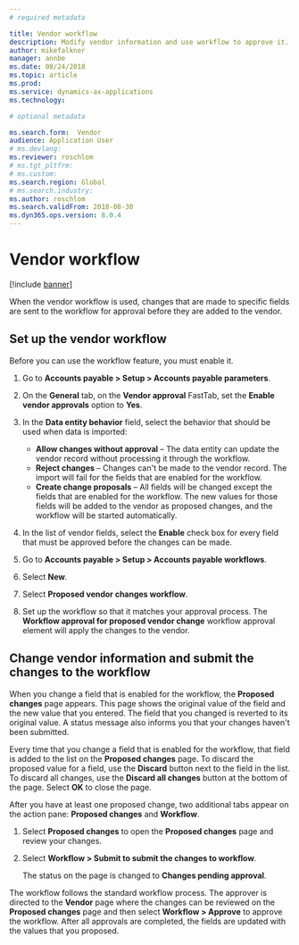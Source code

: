 ```yaml
---
# required metadata

title: Vendor workflow
description: Modify vendor information and use workflow to approve it.
author: mikefalkner
manager: annbe
ms.date: 08/24/2018
ms.topic: article
ms.prod: 
ms.service: dynamics-ax-applications
ms.technology: 

# optional metadata

ms.search.form:  Vendor
audience: Application User
# ms.devlang: 
ms.reviewer: roschlom
# ms.tgt_pltfrm: 
# ms.custom: 
ms.search.region: Global 
# ms.search.industry: 
ms.author: roschlom
ms.search.validFrom: 2018-08-30
ms.dyn365.ops.version: 8.0.4
---
```


# Vendor workflow

[!include [banner](../includes/banner.md)]

When the vendor workflow is used, changes that are made to specific fields are sent to the workflow for approval before they are added to the vendor.

## Set up the vendor workflow

Before you can use the workflow feature, you must enable it.

1. Go to **Accounts payable \> Setup \> Accounts payable parameters**.
2. On the **General** tab, on the **Vendor approval** FastTab, set the **Enable vendor approvals** option to **Yes**.
3. In the **Data entity behavior** field, select the behavior that should be used when data is imported:

    - **Allow changes without approval** – The data entity can update the vendor record without processing it through the workflow.
    - **Reject changes** – Changes can't be made to the vendor record. The import will fail for the fields that are enabled for the workflow.
    - **Create change proposals** – All fields will be changed except the fields that are enabled for the workflow. The new values for those fields will be added to the vendor as proposed changes, and the workflow will be started automatically.

4. In the list of vendor fields, select the **Enable** check box for every field that must be approved before the changes can be made.
5. Go to **Accounts payable \> Setup \> Accounts payable workflows**.
6. Select **New**.
7. Select **Proposed vendor changes workflow**. 
8. Set up the workflow so that it matches your approval process. The **Workflow approval for proposed vendor change** workflow approval element will apply the changes to the vendor.

## Change vendor information and submit the changes to the workflow

When you change a field that is enabled for the workflow, the **Proposed changes** page appears. This page shows the original value of the field and the new value that you entered. The field that you changed is reverted to its original value. A status message also informs you that your changes haven't been submitted. 

Every time that you change a field that is enabled for the workflow, that field is added to the list on the **Proposed changes** page. To discard the proposed value for a field, use the **Discard** button next to the field in the list. To discard all changes, use the **Discard all changes** button at the bottom of the page. Select **OK** to close the page.

After you have at least one proposed change, two additional tabs appear on the action pane: **Proposed changes** and **Workflow**.

1. Select **Proposed changes** to open the **Proposed changes** page and review your changes.
2. Select **Workflow \> Submit to submit the changes to workflow**.

    The status on the page is changed to **Changes pending approval**.

The workflow follows the standard workflow process. The approver is directed to the **Vendor** page where the changes can be reviewed on the **Proposed changes** page and then select **Workflow \> Approve** to approve the workflow. After all approvals are completed, the fields are updated with the values that you proposed.
